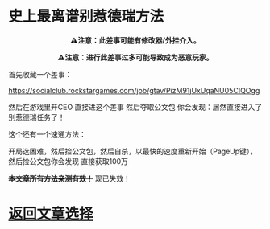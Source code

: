 # 史上最离谱别惹德瑞方法

<p align="center"><b>⚠注意：此差事可能有修改器/外挂介入。</b></p>
<p align="center"><b>⚠注意：进行此差事过多可能导致成为恶意玩家。</b></p>

首先收藏一个差事：

https://socialclub.rockstargames.com/job/gtav/PizM91jUxUqaNU05CIQOgg

然后在游戏里开CEO 直接进这个差事 然后夺取公文包 你会发现：居然直接进入了别惹德瑞任务了！

这个还有一个速通方法：

开局选困难，然后捡公文包，然后自杀，以最快的速度重新开始（PageUp键），然后捡公文包你会发现 直接获取100万

<p><b><del>本文章所有方法亲测有效！</del></b> 现已失效！</p>

# <a href="/article/">返回文章选择</a>
